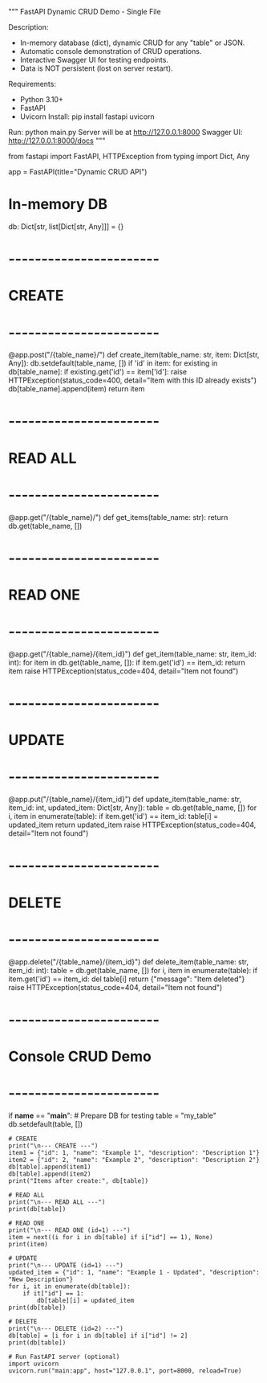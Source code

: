 """
FastAPI Dynamic CRUD Demo - Single File

Description:
- In-memory database (dict), dynamic CRUD for any "table" or JSON.
- Automatic console demonstration of CRUD operations.
- Interactive Swagger UI for testing endpoints.
- Data is NOT persistent (lost on server restart).

Requirements:
- Python 3.10+
- FastAPI
- Uvicorn
Install:
    pip install fastapi uvicorn

Run:
    python main.py
    Server will be at http://127.0.0.1:8000
    Swagger UI: http://127.0.0.1:8000/docs
"""

from fastapi import FastAPI, HTTPException
from typing import Dict, Any

app = FastAPI(title="Dynamic CRUD API")

# In-memory DB
db: Dict[str, list[Dict[str, Any]]] = {}

# -----------------------
# CREATE
# -----------------------
@app.post("/{table_name}/")
def create_item(table_name: str, item: Dict[str, Any]):
    db.setdefault(table_name, [])
    if 'id' in item:
        for existing in db[table_name]:
            if existing.get('id') == item['id']:
                raise HTTPException(status_code=400, detail="Item with this ID already exists")
    db[table_name].append(item)
    return item

# -----------------------
# READ ALL
# -----------------------
@app.get("/{table_name}/")
def get_items(table_name: str):
    return db.get(table_name, [])

# -----------------------
# READ ONE
# -----------------------
@app.get("/{table_name}/{item_id}")
def get_item(table_name: str, item_id: int):
    for item in db.get(table_name, []):
        if item.get('id') == item_id:
            return item
    raise HTTPException(status_code=404, detail="Item not found")

# -----------------------
# UPDATE
# -----------------------
@app.put("/{table_name}/{item_id}")
def update_item(table_name: str, item_id: int, updated_item: Dict[str, Any]):
    table = db.get(table_name, [])
    for i, item in enumerate(table):
        if item.get('id') == item_id:
            table[i] = updated_item
            return updated_item
    raise HTTPException(status_code=404, detail="Item not found")

# -----------------------
# DELETE
# -----------------------
@app.delete("/{table_name}/{item_id}")
def delete_item(table_name: str, item_id: int):
    table = db.get(table_name, [])
    for i, item in enumerate(table):
        if item.get('id') == item_id:
            del table[i]
            return {"message": "Item deleted"}
    raise HTTPException(status_code=404, detail="Item not found")

# -----------------------
# Console CRUD Demo
# -----------------------
if __name__ == "__main__":
    # Prepare DB for testing
    table = "my_table"
    db.setdefault(table, [])

    # CREATE
    print("\n--- CREATE ---")
    item1 = {"id": 1, "name": "Example 1", "description": "Description 1"}
    item2 = {"id": 2, "name": "Example 2", "description": "Description 2"}
    db[table].append(item1)
    db[table].append(item2)
    print("Items after create:", db[table])

    # READ ALL
    print("\n--- READ ALL ---")
    print(db[table])

    # READ ONE
    print("\n--- READ ONE (id=1) ---")
    item = next((i for i in db[table] if i["id"] == 1), None)
    print(item)

    # UPDATE
    print("\n--- UPDATE (id=1) ---")
    updated_item = {"id": 1, "name": "Example 1 - Updated", "description": "New Description"}
    for i, it in enumerate(db[table]):
        if it["id"] == 1:
            db[table][i] = updated_item
    print(db[table])

    # DELETE
    print("\n--- DELETE (id=2) ---")
    db[table] = [i for i in db[table] if i["id"] != 2]
    print(db[table])

    # Run FastAPI server (optional)
    import uvicorn
    uvicorn.run("main:app", host="127.0.0.1", port=8000, reload=True)
